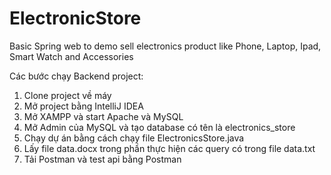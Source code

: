 # ElectronicStore
Basic Spring web to demo sell electronics product like Phone, Laptop, Ipad, Smart Watch and Accessories

Các bước chạy Backend project:
1. Clone project về máy
2. Mở project bằng IntelliJ IDEA
3. Mở XAMPP và start Apache và MySQL
4. Mở Admin của MySQL và tạo database có tên là electronics_store
5. Chạy dự án bằng cách chạy file ElectronicsStore.java 
6. Lấy file data.docx trong phần thực hiện các query có trong file data.txt 
7. Tải Postman và test api bằng Postman
